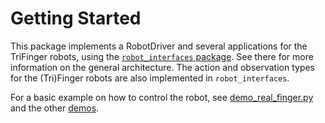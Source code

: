 Getting Started
===============

This package implements a RobotDriver and several applications for the TriFinger
robots, using the [`robot_interfaces`
package](https://open-dynamic-robot-initiative.github.io/code_documentation/robot_interfaces/docs/doxygen/html/index.html).
See there for more information on the general architecture.  The action and
observation types for the (Tri)Finger robots are also implemented in
`robot_interfaces`.

For a basic example on how to control the robot, see
[demo_real_finger.py](https://github.com/open-dynamic-robot-initiative/robot_fingers/blob/master/demos/demo_real_finger.py)
and the other
[demos](https://github.com/open-dynamic-robot-initiative/robot_fingers/blob/master/demos).
